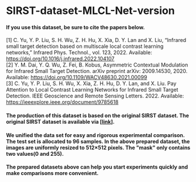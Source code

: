 # SIRST-dataset-MLCL-Net-version

#### If you use this dataset, be sure to cite the papers below.  
[1] C. Yu, Y. P. Liu, S. H. Wu, Z. H. Hu, X. Xia, D. Y. Lan and X. Liu, “Infrared small target detection based on multiscale local contrast learning networks,” Infrared Phys. Technol., vol. 123, 2022. Available: https://doi.org/10.1016/j.infrared.2022.104107   
[2] Y. M. Dai, Y. Q. Wu, Z. Fei, B. Kobus, Asymmetric Contextual Modulation for Infrared Small Target Detection. arXiv preprint arXiv: 2009.14530, 2020. Available: https://doi.org/10.1109/WACV48630.2021.00099  
[3] C. Yu, Y. P. Liu, S. H. Wu, X. Xia, Z. H. Hu, D. Y. Lan, and X. Liu. Pay Attention to Local Contrast Learning Networks for Infrared Small Target Detection. IEEE Geoscience and Remote Sensing Letters. 2022. Available: https://ieeexplore.ieee.org/document/9785618


#### The production of this dataset is based on the original SIRST dataset. The original SIRST dataset is available via [[link](https://github.com/YimianDai/sirst)].  

#### We unified the data set for easy and rigorous experimental comparison. The test set is allocated to 96 samples. In the above prepared dataset, the images are uniformly resized to 512×512 pixels. The "mask" only contains two values(0 and 255).  

#### The prepared datasets above can help you start experiments quickly and make comparisons more convenient.
